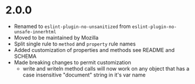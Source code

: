 # 2.0.0

- Renamed to `eslint-plugin-no-unsanitized` from `eslint-plugin-no-unsafe-innerhtml`
- Moved to be maintained by Mozilla
- Split single rule to `method` and `property` rule names 
- Added customization of properties and methods see README and SCHEMA
- Made breaking changes to permit customization
  - write and writeln method calls will now work on any object that has a case insensitive "document" string in it's var name
